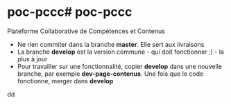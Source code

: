 # poc-pccc# poc-pccc
Plateforme Collaborative de Compétences et Contenus

<ul>
  <li>Ne rien commiter dans la branche <b>master</b>. Elle sert aux livraisons</li>
  <li>La branche <b>develop</b> est la version commune - qui doit fonctionner ;) - la plus à jour</li>
  <li>Pour travailler sur une fonctionnalité, copier <b>develop</b> dans une nouvelle branche, par exemple <b>dev-page-contenus</b>. 
   Une fois que le code fonctionne, merger dans <b>develop</b></li>
</ul>
dd